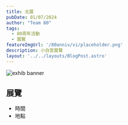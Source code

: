 ```yaml
---
title: 北展
pubDate: 01/07/2024
author: "Team 80"
tags:
  - 80周年活動
  - 展覽
featureImgUrl: '/80anniv/vi/placeholder.png'
description: 小白宮展覽
layout: '../../layouts/BlogPost.astro'
---
```

![exhib banner](/80anniv/events/banner.png)

## 展覽

- 時間
- 地點